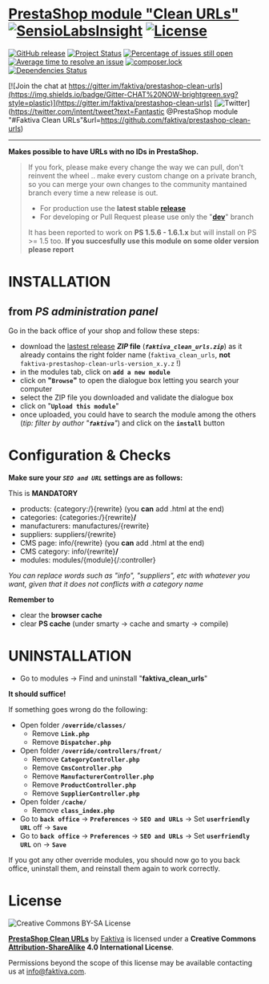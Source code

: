[PrestaShop module "Clean URLs"](https://github.com/faktiva/prestashop-seo-tk) <br /> [![SensioLabsInsight](https://insight.sensiolabs.com/projects/58d1de4f-45fc-4f63-aeb3-7ddc51d4a64e/mini.png)](https://insight.sensiolabs.com/projects/58d1de4f-45fc-4f63-aeb3-7ddc51d4a64e) [![License](https://img.shields.io/packagist/l/faktiva/prestashop-clean-urls.svg?style=flat)](https://creativecommons.org/licenses/by-sa/4.0/)
===

[![GitHub release](https://img.shields.io/github/release/faktiva/prestashop-clean-urls.svg?style=plastic&label=latest)](https://github.com/faktiva/prestashop-clean-urls/releases/latest)
[![Project Status](http://opensource.box.com/badges/active.svg)](http://opensource.box.com/badges)
[![Percentage of issues still open](http://isitmaintained.com/badge/open/faktiva/prestashop-clean-urls.svg)](http://isitmaintained.com/project/faktiva/prestashop-clean-urls "Percentage of issues still open")
[![Average time to resolve an issue](http://isitmaintained.com/badge/resolution/faktiva/prestashop-clean-urls.svg)](http://isitmaintained.com/project/faktiva/prestashop-clean-urls "Average time to resolve an issue")
[![composer.lock](https://poser.pugx.org/faktiva/prestashop-clean-urls/composerlock)](https://packagist.org/packages/faktiva/prestashop-clean-urls)
[![Dependencies Status](https://img.shields.io/librariesio/github/faktiva/prestashop-clean-urls.svg?maxAge=3600)](https://libraries.io/github/faktiva/prestashop-clean-urls)

[![Join the chat at https://gitter.im/faktiva/prestashop-clean-urls](https://img.shields.io/badge/Gitter-CHAT%20NOW-brightgreen.svg?style=plastic)](https://gitter.im/faktiva/prestashop-clean-urls)
[![Twitter](https://img.shields.io/twitter/url/https/github.com/faktiva/prestashop-clean-urls.svg?style=social)](https://twitter.com/intent/tweet?text=Fantastic @PrestaShop module "#Faktiva Clean URLs"&url=https://github.com/faktiva/prestashop-clean-urls)

____

**Makes possible to have URLs with no IDs in PrestaShop.**

>    If you fork, please make every change the way we can pull, don't reinvent the wheel .. make every custom change on a private branch, so you can merge your own changes to the community mantained branch every time a new release is out.
>
>    - For production use the **latest stable [release](https://github.com/faktiva/prestashop-clean-urls/releases/latest)**
>    - For developing or Pull Request please use only the "**[dev](https://github.com/faktiva/prestashop-clean-urls/tree/dev)**" branch
>
>    It has been reported to work on **PS 1.5.6 - 1.6.1.x** but will install on PS >= 1.5 too.
>    **If you succesfully use this module on some older version please report**


# INSTALLATION

## from _PS administration panel_

Go in the back office of your shop and follow these steps:
  - download the [lastest release](https://github.com/faktiva/prestashop-clean-urls/releases/latest) **_ZIP_ file** (**_`faktiva_clean_urls.zip`_**) as it already contains the right folder name (`faktiva_clean_urls`, **not** `faktiva-prestashop-clean-urls-version_x.y.z` !)
  - in the modules tab, click on **`add a new module`**
  - click on **"`Browse`"** to open the dialogue box letting you search your computer
  - select the ZIP file you downloaded and validate the dialogue box
  - click on "**`Upload this module`**"
  - once uploaded, you could have to search the module among the others (_tip: filter by author "**`faktiva`**"_) and click on the **`install`** button

# Configuration & Checks

**Make sure your _`SEO and URL`_ settings are as follows:**

This is **MANDATORY**
  - products:         {category:/}{rewrite}              (you **can** add .html at the end)
  - categories:       {categories:/}{rewrite}**/**
  - manufacturers:    manufactures/{rewrite}
  - suppliers:        suppliers/{rewrite}
  - CMS page:         info/{rewrite}                       (you **can** add .html at the end)
  - CMS category:     info/{rewrite}**/**
  - modules:          modules/{module}{/:controller}

_You can replace words such as "info", "suppliers", etc with whatever you want, given that it does not conflicts with a category name_

**Remember to**
  - clear the **browser cache**
  - clear **PS cache** (under smarty -> cache and smarty -> compile)

# UNINSTALLATION

* Go to modules -> Find and uninstall "**faktiva_clean_urls**"

**It should suffice!**


If something goes wrong do the following:
  - Open folder **`/override/classes/`**
    - Remove **`Link.php`**
    - Remove **`Dispatcher.php`**
  - Open folder **`/override/controllers/front/`**
    - Remove **`CategoryController.php`**
    - Remove **`CmsController.php`**
    - Remove **`ManufacturerController.php`**
    - Remove **`ProductController.php`**
    - Remove **`SupplierController.php`**
  - Open folder **`/cache/`**
    - Remove **`class_index.php`**
  - Go to **`back office`** -> **`Preferences`** -> **`SEO and URLs`** -> Set **`userfriendly URL`** off -> **`Save`**
  - Go to **`back office`** -> **`Preferences`** -> **`SEO and URLs`** -> Set **`userfriendly URL`** on -> **`Save`**


If you got any other override modules, you should now go to you back office, uninstall them, and reinstall them again to work correctly.

# License

![Creative Commons BY-SA License](https://i.creativecommons.org/l/by-sa/4.0/88x31.png)


**[PrestaShop Clean URLs](https://github.com/faktiva/prestashop-clean-urls)** by [Faktiva](https://github.com/faktiva) is licensed under a **Creative Commons [Attribution-ShareAlike](http://creativecommons.org/licenses/by-sa/4.0/) 4.0 International License**.

Permissions beyond the scope of this license may be available contacting us at info@faktiva.com.

